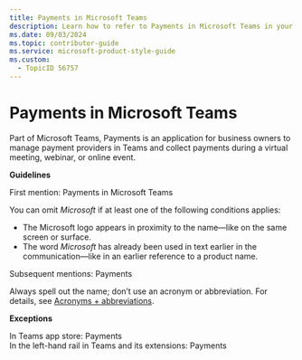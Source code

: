 ```yaml
---
title: Payments in Microsoft Teams
description: Learn how to refer to Payments in Microsoft Teams in your content.
ms.date: 09/03/2024
ms.topic: contributor-guide
ms.service: microsoft-product-style-guide
ms.custom:
  - TopicID 56757
---
```



# Payments in Microsoft Teams

Part of Microsoft Teams, Payments is an application for business owners to manage payment providers in Teams and collect payments during a virtual meeting, webinar, or online event.  

**Guidelines**  

First mention: Payments in Microsoft Teams  

You can omit *Microsoft* if at least one of the following conditions applies:  
- The Microsoft logo appears in proximity to the name—like on the same screen or surface.  
- The word *Microsoft* has already been used in text earlier in the communication—like in an earlier reference to a product name.  

Subsequent mentions: Payments  

Always spell out the name; don’t use an acronym or abbreviation. For details, see [Acronyms + abbreviations](~\abbreviations-and-acronyms.md).  

**Exceptions**  

In Teams app store: Payments  
In the left-hand rail in Teams and its extensions: Payments  

